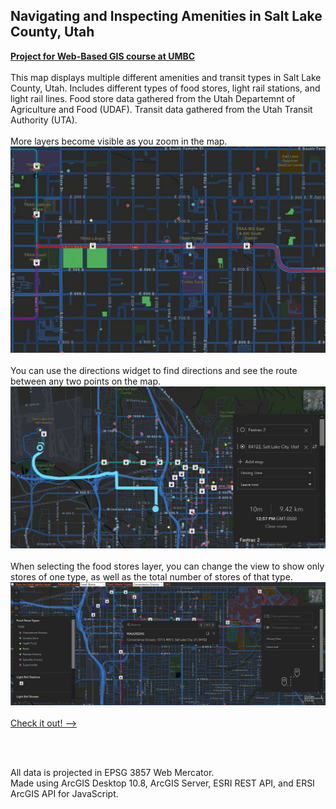 ## Navigating and Inspecting Amenities in Salt Lake County, Utah
[**Project for Web-Based GIS course at UMBC**](../400_final_project_Salt_Lake/Salt_Lake_County_webmap/index.html)
<br><br>
This map displays multiple different amenities and transit types in Salt Lake County, Utah.
Includes different types of food stores, light rail stations, and light rail lines.
Food store data gathered from the Utah Departemnt of Agriculture and Food (UDAF).
Transit data gathered from the Utah Transit Authority (UTA).
<br><br>
More layers become visible as you zoom in the map.
<img src="400_final_project_Salt_Lake/images for github/Zoom1.JPG?raw=true"/> 
<br><br>
You can use the directions widget to find directions and see the route between any two points on the map.
<img src="400_final_project_Salt_Lake/images for github/directions1.JPG?raw=true"/>
<br><br>
When selecting the food stores layer, you can change the view to show only stores of one type, as well as the total number of stores of that type.
<img src="400_final_project_Salt_Lake/images for github/FullMap_grocery.JPG?raw=true"/>
<br><br>
[Check it out! -->](../400_final_project_Salt_Lake/Salt_Lake_County_webmap/index.html)

<br><br>

All data is projected in EPSG 3857 Web Mercator.
<br>
Made using ArcGIS Desktop 10.8, ArcGIS Server, ESRI REST API, and ERSI ArcGIS API for JavaScript.
